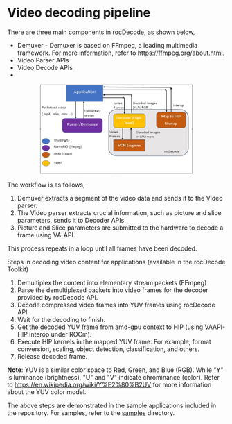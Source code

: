 # Video decoding pipeline

There are three main components in rocDecode, as shown below, 

- Demuxer - Demuxer is based on FFmpeg, a leading multimedia framework. For more information, refer to https://ffmpeg.org/about.html.
- Video Parser APIs 
- Video Decode APIs
- 

<p align="center"><img width="70%" src="../data/VideoDecoderPipeline.PNG" /></p>

The workflow is as follows,

1. Demuxer extracts a segment of the video data and sends it to the Video parser.
2. The Video parser extracts crucial information, such as picture and slice parameters, sends it to Decoder APIs.
3. Picture and Slice parameters are submitted to the hardware to decode a frame using VA-API.

This process repeats in a loop until all frames have been decoded.

Steps in decoding video content for applications (available in the rocDecode Toolkit)

1. Demultiplex the content into elementary stream packets (FFmpeg)
2. Parse the demultiplexed packets into video frames for the decoder provided by rocDecode API.
3. Decode compressed video frames into YUV frames using rocDecode API.
4. Wait for the decoding to finish.
5. Get the decoded YUV frame from amd-gpu context to HIP (using VAAPI-HIP interop under ROCm).
6. Execute HIP kernels in the mapped YUV frame. For example, format conversion, scaling, object detection, classification, and others.
7. Release decoded frame.

**Note**: YUV is a similar color space to Red, Green, and Blue (RGB). While "Y" is luminance (brightness), "U" and "V" indicate chrominance (color). Refer to https://en.wikipedia.org/wiki/Y%E2%80%B2UV for more information about the YUV color model. 

The above steps are demonstrated in the sample applications included in the repository. For samples, refer to the [samples](https://github.com/ROCm/rocDecode/tree/develop/samples) directory. 
